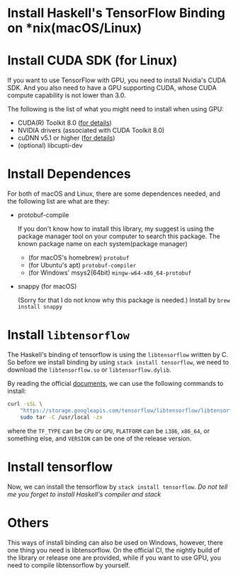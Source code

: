Install Haskell's TensorFlow Binding on *nix(macOS/Linux)
===


# Install CUDA SDK (for Linux)

If you want to use TensorFlow with GPU, you need to install Nvidia's CUDA SDK.
And you also need to have a GPU supporting CUDA, whose CUDA compute capability is not lower than 3.0.

The following is the list of what you might need to install when using GPU:

* CUDA(R) Toolkit 8.0 ([for details](http://docs.nvidia.com/cuda/cuda-installation-guide-linux/#axzz4VZnqTJ2A))
* NVIDIA drivers (associated with CUDA Toolkit 8.0)
* cuDNN v5.1 or higher ([for details](https://developer.nvidia.com/cudnn))
* (optional) libcupti-dev


# Install Dependences

For both of macOS and Linux, there are some dependences needed, and the following list are what are they:

* protobuf-compile
  
  If you don't know how to install this library, my suggest is using the package manager tool on your computer to search this
  package. The known package name on each system(package manager)
  
  * (for macOS's homebrew) `protobuf`
  * (for Ubuntu's apt) `protobuf-compiler`
  * (for Windows' msys2(64bit) `mingw-w64-x86_64-protobuf`

* snappy (for macOS)
  
  (Sorry for that I do not know why this package is needed.) Install by `brew install snappy`
  
# Install `libtensorflow`

The Haskell's binding of tensorflow is using the `libtensorflow` written by C.
So before we install binding by using `stack install tensorflow`, we need to download the `libtensorflow.so` or `libtensorflow.dylib`.

By reading the official [documents](https://www.tensorflow.org/install/install_c), we can use the following commands to install:
```bash
curl -sSL \
	"https://storage.googleapis.com/tensorflow/libtensorflow/libtensorflow-${TF_TYPE}-"`uname`"-${PLATFORM}-${VERSION}.tar.gz" |
	sudo tar -C /usr/local -zx
```
where the `TF_TYPE` can be `CPU` or `GPU`, `PLATFORM` can be `i386`, `x86_64`, or something else, and `VERSION` can be one of the release version.

# Install tensorflow

Now, we can install the tensorflow by `stack install tensorflow`. *Do not tell me you forget to install Haskell's compiler and stack*

# Others

This ways of install binding can also be used on Windows, however, there one thing you need is libtensorflow.
On the official CI, the nightly build of the library or release one are provided, while if you want to use GPU,
you need to compile libtensorflow by yourself.

